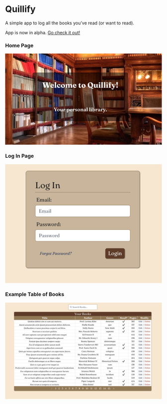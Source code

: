 # Quillify

<p>A simple app to log all the books you've read (or want to read).</p>

App is now in alpha. [Go check it out!](https://www.quillify-app.com/)

### Home Page

![Home Page](screenshots/home.png)

### Log In Page

![Log In Page](screenshots/login.png)

### Example Table of Books

![Books Table](screenshots/books-table.png)
